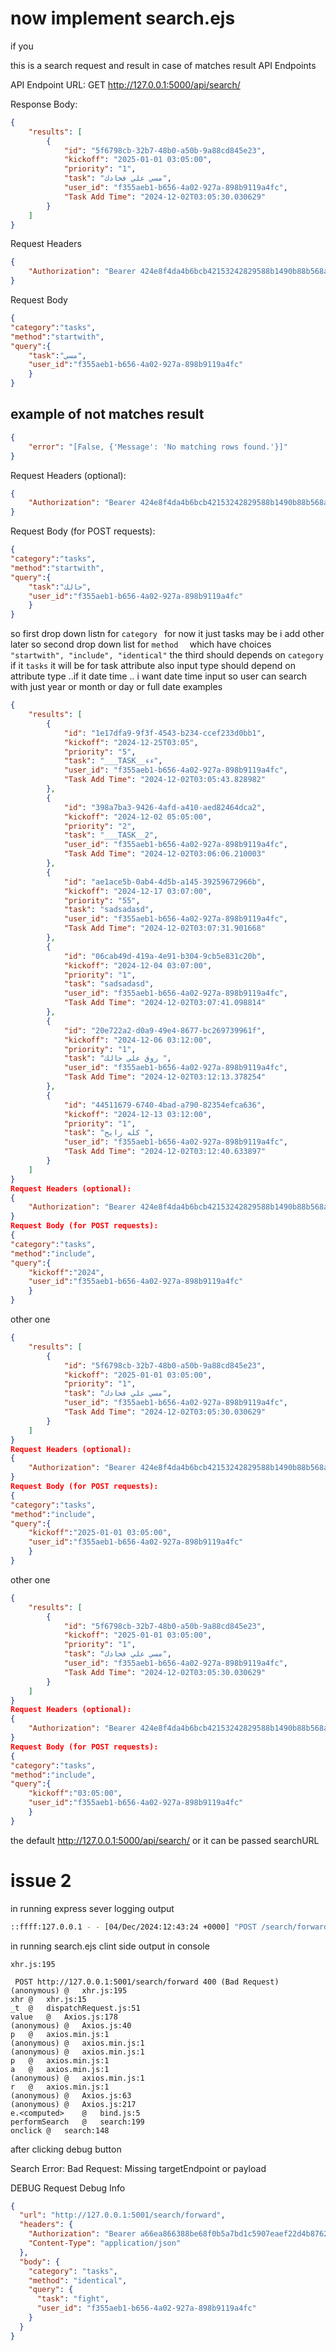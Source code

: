 # now implement  search.ejs



if  you

this is a search request and  result in case of matches result
API Endpoints

API Endpoint URL: GET http://127.0.0.1:5000/api/search/

Response Body:
```json
{
    "results": [
        {
            "id": "5f6798cb-32b7-48b0-a50b-9a88cd845e23",
            "kickoff": "2025-01-01 03:05:00",
            "priority": "1",
            "task": "مسي علي فخادك",
            "user_id": "f355aeb1-b656-4a02-927a-898b9119a4fc",
            "Task Add Time": "2024-12-02T03:05:30.030629"
        }
    ]
}
```
Request Headers
```json
{
    "Authorization": "Bearer 424e8f4da4b6bcb42153242829588b1490b88b568ad0f55cf5d32a5022b58cb0"
}
```
Request Body
```json
{
"category":"tasks",
"method":"startwith",
"query":{
    "task":"مسي",
    "user_id":"f355aeb1-b656-4a02-927a-898b9119a4fc"
    }
}
```
## example of not matches result
```json
{
    "error": "[False, {'Message': 'No matching rows found.'}]"
}
```
Request Headers (optional):
```json
{
    "Authorization": "Bearer 424e8f4da4b6bcb42153242829588b1490b88b568ad0f55cf5d32a5022b58cb0"
}
```
Request Body (for POST requests):

```json
{
"category":"tasks",
"method":"startwith",
"query":{
    "task":"حالك",
    "user_id":"f355aeb1-b656-4a02-927a-898b9119a4fc"
    }
}
```
so first drop down listn for  `category ` for now  it just tasks may be i add other later
so second  drop down list for   `method  ` which have choices `"startwith", "include", "identical"`
the third  should depends on `category ` if it `tasks` it  will be for task attribute
also input type should depend on attribute  type ..if it date time .. i want date time input
so user can search with just year or month or  day or full date
examples
```json
{
    "results": [
        {
            "id": "1e17dfa9-9f3f-4543-b234-ccef233d0bb1",
            "kickoff": "2024-12-25T03:05",
            "priority": "5",
            "task": "___TASK__ءء",
            "user_id": "f355aeb1-b656-4a02-927a-898b9119a4fc",
            "Task Add Time": "2024-12-02T03:05:43.828982"
        },
        {
            "id": "398a7ba3-9426-4afd-a410-aed82464dca2",
            "kickoff": "2024-12-02 05:05:00",
            "priority": "2",
            "task": "___TASK__2",
            "user_id": "f355aeb1-b656-4a02-927a-898b9119a4fc",
            "Task Add Time": "2024-12-02T03:06:06.210003"
        },
        {
            "id": "ae1ace5b-0ab4-4d5b-a145-39259672966b",
            "kickoff": "2024-12-17 03:07:00",
            "priority": "55",
            "task": "sadsadasd",
            "user_id": "f355aeb1-b656-4a02-927a-898b9119a4fc",
            "Task Add Time": "2024-12-02T03:07:31.901668"
        },
        {
            "id": "06cab49d-419a-4e91-b304-9cb5e831c20b",
            "kickoff": "2024-12-04 03:07:00",
            "priority": "1",
            "task": "sadsadasd",
            "user_id": "f355aeb1-b656-4a02-927a-898b9119a4fc",
            "Task Add Time": "2024-12-02T03:07:41.098814"
        },
        {
            "id": "20e722a2-d0a9-49e4-8677-bc269739961f",
            "kickoff": "2024-12-06 03:12:00",
            "priority": "1",
            "task": "روق علي حالك ",
            "user_id": "f355aeb1-b656-4a02-927a-898b9119a4fc",
            "Task Add Time": "2024-12-02T03:12:13.378254"
        },
        {
            "id": "44511679-6740-4bad-a790-82354efca636",
            "kickoff": "2024-12-13 03:12:00",
            "priority": "1",
            "task": "كله رايح ",
            "user_id": "f355aeb1-b656-4a02-927a-898b9119a4fc",
            "Task Add Time": "2024-12-02T03:12:40.633897"
        }
    ]
}
Request Headers (optional):
{
    "Authorization": "Bearer 424e8f4da4b6bcb42153242829588b1490b88b568ad0f55cf5d32a5022b58cb0"
}
Request Body (for POST requests):
{
"category":"tasks",
"method":"include",
"query":{
    "kickoff":"2024",
    "user_id":"f355aeb1-b656-4a02-927a-898b9119a4fc"
    }
}

```
other one
```json
{
    "results": [
        {
            "id": "5f6798cb-32b7-48b0-a50b-9a88cd845e23",
            "kickoff": "2025-01-01 03:05:00",
            "priority": "1",
            "task": "مسي علي فخادك",
            "user_id": "f355aeb1-b656-4a02-927a-898b9119a4fc",
            "Task Add Time": "2024-12-02T03:05:30.030629"
        }
    ]
}
Request Headers (optional):
{
    "Authorization": "Bearer 424e8f4da4b6bcb42153242829588b1490b88b568ad0f55cf5d32a5022b58cb0"
}
Request Body (for POST requests):
{
"category":"tasks",
"method":"include",
"query":{
    "kickoff":"2025-01-01 03:05:00",
    "user_id":"f355aeb1-b656-4a02-927a-898b9119a4fc"
    }
}

```
other one
```json
{
    "results": [
        {
            "id": "5f6798cb-32b7-48b0-a50b-9a88cd845e23",
            "kickoff": "2025-01-01 03:05:00",
            "priority": "1",
            "task": "مسي علي فخادك",
            "user_id": "f355aeb1-b656-4a02-927a-898b9119a4fc",
            "Task Add Time": "2024-12-02T03:05:30.030629"
        }
    ]
}
Request Headers (optional):
{
    "Authorization": "Bearer 424e8f4da4b6bcb42153242829588b1490b88b568ad0f55cf5d32a5022b58cb0"
}
Request Body (for POST requests):
{
"category":"tasks",
"method":"include",
"query":{
    "kickoff":"03:05:00",
    "user_id":"f355aeb1-b656-4a02-927a-898b9119a4fc"
    }
}


```
the default http://127.0.0.1:5000/api/search/
or it can be passed searchURL





# issue 2
in running express  sever logging output
```sh
::ffff:127.0.0.1 - - [04/Dec/2024:12:43:24 +0000] "POST /search/forward HTTP/1.1" 400 58 "http://127.0.0.1:5001/search" "Mozilla/5.0 (Windows NT 10.0; Win64; x64) AppleWebKit/537.36 (KHTML, like Gecko) Chrome/131.0.0.0 Safari/537.36 Edg/131.0.0.0"
```
in running search.ejs clint side output in console

```console
xhr.js:195

 POST http://127.0.0.1:5001/search/forward 400 (Bad Request)
(anonymous)	@	xhr.js:195
xhr	@	xhr.js:15
_t	@	dispatchRequest.js:51
value	@	Axios.js:178
(anonymous)	@	Axios.js:40
p	@	axios.min.js:1
(anonymous)	@	axios.min.js:1
(anonymous)	@	axios.min.js:1
p	@	axios.min.js:1
a	@	axios.min.js:1
(anonymous)	@	axios.min.js:1
r	@	axios.min.js:1
(anonymous)	@	Axios.js:63
(anonymous)	@	Axios.js:217
e.<computed>	@	bind.js:5
performSearch	@	search:199
onclick	@	search:148
```
after clicking debug button



Search
Error: Bad Request: Missing targetEndpoint or payload

DEBUG
Request Debug Info
```json
{
  "url": "http://127.0.0.1:5001/search/forward",
  "headers": {
    "Authorization": "Bearer a66ea866388be68f0b5a7bd1c5907eaef22d4b87627bf931ba74e0051a3ea747",
    "Content-Type": "application/json"
  },
  "body": {
    "category": "tasks",
    "method": "identical",
    "query": {
      "task": "fight",
      "user_id": "f355aeb1-b656-4a02-927a-898b9119a4fc"
    }
  }
}
```

